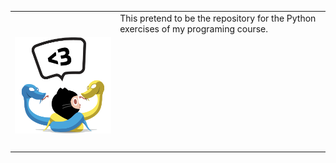 <table>
<tr border=0>
	<td>
		<h1 align="center">
		<img src="./pythocat.png">
		</h1>
	</td>
	<td valign=top>
		This pretend to be the repository for the Python exercises of my programing course.
	</td>
</tr>
</table> 

